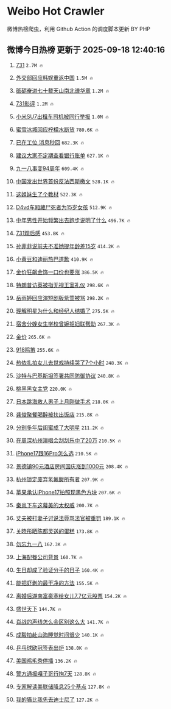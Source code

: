 # Weibo Hot Crawler 



微博热榜爬虫，利用 Github Action 的调度脚本更新 BY PHP 


## 微博今日热榜 更新于 2025-09-18 12:40:16 
1. [731](https://s.weibo.com/weibo?q=731&t=31&band_rank=1&Refer=top) `2.7M 🔥` 

1. [外交部回应韩娱重返中国](https://s.weibo.com/weibo?q=%23%E5%A4%96%E4%BA%A4%E9%83%A8%E5%9B%9E%E5%BA%94%E9%9F%A9%E5%A8%B1%E9%87%8D%E8%BF%94%E4%B8%AD%E5%9B%BD%23&t=31&band_rank=2&Refer=top) `1.5M 🔥` 

1. [砥砺奋进七十载天山南北谱华章](https://s.weibo.com/weibo?q=%23%E7%A0%A5%E7%A0%BA%E5%A5%8B%E8%BF%9B%E4%B8%83%E5%8D%81%E8%BD%BD%E5%A4%A9%E5%B1%B1%E5%8D%97%E5%8C%97%E8%B0%B1%E5%8D%8E%E7%AB%A0%23&t=31&band_rank=3&Refer=top) `1.2M 🔥` 

1. [731影评](https://s.weibo.com/weibo?q=731%E5%BD%B1%E8%AF%84&t=31&band_rank=4&Refer=top) `1.2M 🔥` 

1. [小米SU7出租车司机被同行举报](https://s.weibo.com/weibo?q=%23%E5%B0%8F%E7%B1%B3SU7%E5%87%BA%E7%A7%9F%E8%BD%A6%E5%8F%B8%E6%9C%BA%E8%A2%AB%E5%90%8C%E8%A1%8C%E4%B8%BE%E6%8A%A5%23&t=31&band_rank=5&Refer=top) `1.0M 🔥` 

1. [蜜雪冰城回应柠檬水断货](https://s.weibo.com/weibo?q=%23%E8%9C%9C%E9%9B%AA%E5%86%B0%E5%9F%8E%E5%9B%9E%E5%BA%94%E6%9F%A0%E6%AA%AC%E6%B0%B4%E6%96%AD%E8%B4%A7%23&t=31&band_rank=6&Refer=top) `780.6K 🔥` 

1. [已在工位 消息秒回](https://s.weibo.com/weibo?q=%E5%B7%B2%E5%9C%A8%E5%B7%A5%E4%BD%8D%20%E6%B6%88%E6%81%AF%E7%A7%92%E5%9B%9E&t=31&band_rank=7&Refer=top) `682.3K 🔥` 

1. [建议大家不定期查看银行账单](https://s.weibo.com/weibo?q=%E5%BB%BA%E8%AE%AE%E5%A4%A7%E5%AE%B6%E4%B8%8D%E5%AE%9A%E6%9C%9F%E6%9F%A5%E7%9C%8B%E9%93%B6%E8%A1%8C%E8%B4%A6%E5%8D%95&t=31&band_rank=8&Refer=top) `627.1K 🔥` 

1. [九一八事变94周年](https://s.weibo.com/weibo?q=%23%E4%B9%9D%E4%B8%80%E5%85%AB%E4%BA%8B%E5%8F%9894%E5%91%A8%E5%B9%B4%23&t=31&band_rank=9&Refer=top) `609.4K 🔥` 

1. [中国发出世界首份反法西斯檄文](https://s.weibo.com/weibo?q=%23%E4%B8%AD%E5%9B%BD%E5%8F%91%E5%87%BA%E4%B8%96%E7%95%8C%E9%A6%96%E4%BB%BD%E5%8F%8D%E6%B3%95%E8%A5%BF%E6%96%AF%E6%AA%84%E6%96%87%23&t=31&band_rank=10&Refer=top) `528.1K 🔥` 

1. [这姐妹生了个教材](https://s.weibo.com/weibo?q=%E8%BF%99%E5%A7%90%E5%A6%B9%E7%94%9F%E4%BA%86%E4%B8%AA%E6%95%99%E6%9D%90&t=31&band_rank=11&Refer=top) `522.3K 🔥` 

1. [D4vd车厢藏尸死者为15岁女孩](https://s.weibo.com/weibo?q=%23D4vd%E8%BD%A6%E5%8E%A2%E8%97%8F%E5%B0%B8%E6%AD%BB%E8%80%85%E4%B8%BA15%E5%B2%81%E5%A5%B3%E5%AD%A9%23&t=31&band_rank=12&Refer=top) `512.9K 🔥` 

1. [中年男性开始频繁出去跑步说明了什么](https://s.weibo.com/weibo?q=%23%E4%B8%AD%E5%B9%B4%E7%94%B7%E6%80%A7%E5%BC%80%E5%A7%8B%E9%A2%91%E7%B9%81%E5%87%BA%E5%8E%BB%E8%B7%91%E6%AD%A5%E8%AF%B4%E6%98%8E%E4%BA%86%E4%BB%80%E4%B9%88%23&t=31&band_rank=13&Refer=top) `496.7K 🔥` 

1. [731观后感](https://s.weibo.com/weibo?q=731%E8%A7%82%E5%90%8E%E6%84%9F&t=31&band_rank=14&Refer=top) `453.8K 🔥` 

1. [孙菲菲说前夫不准她提年龄差15岁](https://s.weibo.com/weibo?q=%23%E5%AD%99%E8%8F%B2%E8%8F%B2%E8%AF%B4%E5%89%8D%E5%A4%AB%E4%B8%8D%E5%87%86%E5%A5%B9%E6%8F%90%E5%B9%B4%E9%BE%84%E5%B7%AE15%E5%B2%81%23&t=31&band_rank=15&Refer=top) `414.2K 🔥` 

1. [小黄豆和迪丽热巴道歉](https://s.weibo.com/weibo?q=%23%E5%B0%8F%E9%BB%84%E8%B1%86%E5%92%8C%E8%BF%AA%E4%B8%BD%E7%83%AD%E5%B7%B4%E9%81%93%E6%AD%89%23&t=31&band_rank=16&Refer=top) `410.9K 🔥` 

1. [金价狂飙金饰一口价也要涨](https://s.weibo.com/weibo?q=%23%E9%87%91%E4%BB%B7%E7%8B%82%E9%A3%99%E9%87%91%E9%A5%B0%E4%B8%80%E5%8F%A3%E4%BB%B7%E4%B9%9F%E8%A6%81%E6%B6%A8%23&t=31&band_rank=17&Refer=top) `386.5K 🔥` 

1. [特朗普访英被指无视王室礼仪](https://s.weibo.com/weibo?q=%23%E7%89%B9%E6%9C%97%E6%99%AE%E8%AE%BF%E8%8B%B1%E8%A2%AB%E6%8C%87%E6%97%A0%E8%A7%86%E7%8E%8B%E5%AE%A4%E7%A4%BC%E4%BB%AA%23&t=31&band_rank=18&Refer=top) `298.6K 🔥` 

1. [岳雨婷回应演短剧版紫萱被骂](https://s.weibo.com/weibo?q=%23%E5%B2%B3%E9%9B%A8%E5%A9%B7%E5%9B%9E%E5%BA%94%E6%BC%94%E7%9F%AD%E5%89%A7%E7%89%88%E7%B4%AB%E8%90%B1%E8%A2%AB%E9%AA%82%23&t=31&band_rank=19&Refer=top) `298.2K 🔥` 

1. [理解明星为什么和经纪人结婚了](https://s.weibo.com/weibo?q=%23%E7%90%86%E8%A7%A3%E6%98%8E%E6%98%9F%E4%B8%BA%E4%BB%80%E4%B9%88%E5%92%8C%E7%BB%8F%E7%BA%AA%E4%BA%BA%E7%BB%93%E5%A9%9A%E4%BA%86%23&t=31&band_rank=20&Refer=top) `275.5K 🔥` 

1. [宿舍分娩女生学校曾婉拒妇联帮助](https://s.weibo.com/weibo?q=%23%E5%AE%BF%E8%88%8D%E5%88%86%E5%A8%A9%E5%A5%B3%E7%94%9F%E5%AD%A6%E6%A0%A1%E6%9B%BE%E5%A9%89%E6%8B%92%E5%A6%87%E8%81%94%E5%B8%AE%E5%8A%A9%23&t=31&band_rank=21&Refer=top) `267.3K 🔥` 

1. [金价](https://s.weibo.com/weibo?q=%E9%87%91%E4%BB%B7&t=31&band_rank=22&Refer=top) `265.6K 🔥` 

1. [918鸣笛](https://s.weibo.com/weibo?q=%23918%E9%B8%A3%E7%AC%9B%23&t=31&band_rank=23&Refer=top) `255.6K 🔥` 

1. [热依扎拍女儿去世戏持续哭了7个小时](https://s.weibo.com/weibo?q=%E7%83%AD%E4%BE%9D%E6%89%8E%E6%8B%8D%E5%A5%B3%E5%84%BF%E5%8E%BB%E4%B8%96%E6%88%8F%E6%8C%81%E7%BB%AD%E5%93%AD%E4%BA%867%E4%B8%AA%E5%B0%8F%E6%97%B6&t=31&band_rank=24&Refer=top) `248.3K 🔥` 

1. [沙特与巴基斯坦签署共同防御协议](https://s.weibo.com/weibo?q=%23%E6%B2%99%E7%89%B9%E4%B8%8E%E5%B7%B4%E5%9F%BA%E6%96%AF%E5%9D%A6%E7%AD%BE%E7%BD%B2%E5%85%B1%E5%90%8C%E9%98%B2%E5%BE%A1%E5%8D%8F%E8%AE%AE%23&t=31&band_rank=25&Refer=top) `240.8K 🔥` 

1. [桃黑黑女主党](https://s.weibo.com/weibo?q=%23%E6%A1%83%E9%BB%91%E9%BB%91%E5%A5%B3%E4%B8%BB%E5%85%9A%23&t=31&band_rank=26&Refer=top) `220.0K 🔥` 

1. [日本跳海救人男子上月刚做手术](https://s.weibo.com/weibo?q=%23%E6%97%A5%E6%9C%AC%E8%B7%B3%E6%B5%B7%E6%95%91%E4%BA%BA%E7%94%B7%E5%AD%90%E4%B8%8A%E6%9C%88%E5%88%9A%E5%81%9A%E6%89%8B%E6%9C%AF%23&t=31&band_rank=27&Refer=top) `218.0K 🔥` 

1. [龚俊聚餐喝醉被扶出饭店](https://s.weibo.com/weibo?q=%23%E9%BE%9A%E4%BF%8A%E8%81%9A%E9%A4%90%E5%96%9D%E9%86%89%E8%A2%AB%E6%89%B6%E5%87%BA%E9%A5%AD%E5%BA%97%23&t=31&band_rank=28&Refer=top) `215.8K 🔥` 

1. [分别多年后闺蜜成了大明星](https://s.weibo.com/weibo?q=%E5%88%86%E5%88%AB%E5%A4%9A%E5%B9%B4%E5%90%8E%E9%97%BA%E8%9C%9C%E6%88%90%E4%BA%86%E5%A4%A7%E6%98%8E%E6%98%9F&t=31&band_rank=29&Refer=top) `211.2K 🔥` 

1. [在周深杭州演唱会刮刮乐中了20万](https://s.weibo.com/weibo?q=%23%E5%9C%A8%E5%91%A8%E6%B7%B1%E6%9D%AD%E5%B7%9E%E6%BC%94%E5%94%B1%E4%BC%9A%E5%88%AE%E5%88%AE%E4%B9%90%E4%B8%AD%E4%BA%8620%E4%B8%87%23&t=31&band_rank=30&Refer=top) `210.5K 🔥` 

1. [iPhone17跟16Pro怎么选](https://s.weibo.com/weibo?q=iPhone17%E8%B7%9F16Pro%E6%80%8E%E4%B9%88%E9%80%89&t=31&band_rank=31&Refer=top) `210.5K 🔥` 

1. [景德镇90元酒店房间国庆涨到1000元](https://s.weibo.com/weibo?q=%23%E6%99%AF%E5%BE%B7%E9%95%8790%E5%85%83%E9%85%92%E5%BA%97%E6%88%BF%E9%97%B4%E5%9B%BD%E5%BA%86%E6%B6%A8%E5%88%B01000%E5%85%83%23&t=31&band_rank=32&Refer=top) `208.4K 🔥` 

1. [杭州锁定废弃氢氟酸所有者](https://s.weibo.com/weibo?q=%23%E6%9D%AD%E5%B7%9E%E9%94%81%E5%AE%9A%E5%BA%9F%E5%BC%83%E6%B0%A2%E6%B0%9F%E9%85%B8%E6%89%80%E6%9C%89%E8%80%85%23&t=31&band_rank=33&Refer=top) `207.9K 🔥` 

1. [苹果承认iPhone17拍照现黑色方块](https://s.weibo.com/weibo?q=%23%E8%8B%B9%E6%9E%9C%E6%89%BF%E8%AE%A4iPhone17%E6%8B%8D%E7%85%A7%E7%8E%B0%E9%BB%91%E8%89%B2%E6%96%B9%E5%9D%97%23&t=31&band_rank=34&Refer=top) `207.6K 🔥` 

1. [秦岚下车这幕美的太权威](https://s.weibo.com/weibo?q=%E7%A7%A6%E5%B2%9A%E4%B8%8B%E8%BD%A6%E8%BF%99%E5%B9%95%E7%BE%8E%E7%9A%84%E5%A4%AA%E6%9D%83%E5%A8%81&t=31&band_rank=35&Refer=top) `200.7K 🔥` 

1. [丈夫被打妻子讨说法辱骂法官被重罚](https://s.weibo.com/weibo?q=%23%E4%B8%88%E5%A4%AB%E8%A2%AB%E6%89%93%E5%A6%BB%E5%AD%90%E8%AE%A8%E8%AF%B4%E6%B3%95%E8%BE%B1%E9%AA%82%E6%B3%95%E5%AE%98%E8%A2%AB%E9%87%8D%E7%BD%9A%23&t=31&band_rank=36&Refer=top) `189.1K 🔥` 

1. [关晓彤晒陈都灵送的蛋糕](https://s.weibo.com/weibo?q=%23%E5%85%B3%E6%99%93%E5%BD%A4%E6%99%92%E9%99%88%E9%83%BD%E7%81%B5%E9%80%81%E7%9A%84%E8%9B%8B%E7%B3%95%23&t=31&band_rank=37&Refer=top) `173.8K 🔥` 

1. [勿忘九一八](https://s.weibo.com/weibo?q=%23%E5%8B%BF%E5%BF%98%E4%B9%9D%E4%B8%80%E5%85%AB%23&t=31&band_rank=38&Refer=top) `162.3K 🔥` 

1. [上海配餐公司背景](https://s.weibo.com/weibo?q=%E4%B8%8A%E6%B5%B7%E9%85%8D%E9%A4%90%E5%85%AC%E5%8F%B8%E8%83%8C%E6%99%AF&t=31&band_rank=39&Refer=top) `160.7K 🔥` 

1. [生日却成了验证分手的日子](https://s.weibo.com/weibo?q=%23%E7%94%9F%E6%97%A5%E5%8D%B4%E6%88%90%E4%BA%86%E9%AA%8C%E8%AF%81%E5%88%86%E6%89%8B%E7%9A%84%E6%97%A5%E5%AD%90%23&t=31&band_rank=40&Refer=top) `160.4K 🔥` 

1. [能把虾剥的最干净的方法](https://s.weibo.com/weibo?q=%E8%83%BD%E6%8A%8A%E8%99%BE%E5%89%A5%E7%9A%84%E6%9C%80%E5%B9%B2%E5%87%80%E7%9A%84%E6%96%B9%E6%B3%95&t=31&band_rank=41&Refer=top) `155.5K 🔥` 

1. [离婚后湖南富豪塞给女儿7.7亿元股票](https://s.weibo.com/weibo?q=%23%E7%A6%BB%E5%A9%9A%E5%90%8E%E6%B9%96%E5%8D%97%E5%AF%8C%E8%B1%AA%E5%A1%9E%E7%BB%99%E5%A5%B3%E5%84%BF7.7%E4%BA%BF%E5%85%83%E8%82%A1%E7%A5%A8%23&t=31&band_rank=42&Refer=top) `154.2K 🔥` 

1. [盛世天下](https://s.weibo.com/weibo?q=%E7%9B%9B%E4%B8%96%E5%A4%A9%E4%B8%8B&t=31&band_rank=43&Refer=top) `144.7K 🔥` 

1. [肖战的声线怎么会区别这么大](https://s.weibo.com/weibo?q=%E8%82%96%E6%88%98%E7%9A%84%E5%A3%B0%E7%BA%BF%E6%80%8E%E4%B9%88%E4%BC%9A%E5%8C%BA%E5%88%AB%E8%BF%99%E4%B9%88%E5%A4%A7&t=31&band_rank=44&Refer=top) `141.7K 🔥` 

1. [成毅拍赴山海睡觉时间很少](https://s.weibo.com/weibo?q=%23%E6%88%90%E6%AF%85%E6%8B%8D%E8%B5%B4%E5%B1%B1%E6%B5%B7%E7%9D%A1%E8%A7%89%E6%97%B6%E9%97%B4%E5%BE%88%E5%B0%91%23&t=31&band_rank=45&Refer=top) `140.1K 🔥` 

1. [乒乓球欧冠签表出炉](https://s.weibo.com/weibo?q=%23%E4%B9%92%E4%B9%93%E7%90%83%E6%AC%A7%E5%86%A0%E7%AD%BE%E8%A1%A8%E5%87%BA%E7%82%89%23&t=31&band_rank=46&Refer=top) `138.0K 🔥` 

1. [美国鸡毛秀停播](https://s.weibo.com/weibo?q=%23%E7%BE%8E%E5%9B%BD%E9%B8%A1%E6%AF%9B%E7%A7%80%E5%81%9C%E6%92%AD%23&t=31&band_rank=47&Refer=top) `136.2K 🔥` 

1. [警方通报嘎子哥行拘7天](https://s.weibo.com/weibo?q=%23%E8%AD%A6%E6%96%B9%E9%80%9A%E6%8A%A5%E5%98%8E%E5%AD%90%E5%93%A5%E8%A1%8C%E6%8B%987%E5%A4%A9%23&t=31&band_rank=48&Refer=top) `128.8K 🔥` 

1. [专家解读美联储降息25个基点](https://s.weibo.com/weibo?q=%23%E4%B8%93%E5%AE%B6%E8%A7%A3%E8%AF%BB%E7%BE%8E%E8%81%94%E5%82%A8%E9%99%8D%E6%81%AF25%E4%B8%AA%E5%9F%BA%E7%82%B9%23&t=31&band_rank=49&Refer=top) `127.8K 🔥` 

1. [我的猫比我先去迪士尼了](https://s.weibo.com/weibo?q=%E6%88%91%E7%9A%84%E7%8C%AB%E6%AF%94%E6%88%91%E5%85%88%E5%8E%BB%E8%BF%AA%E5%A3%AB%E5%B0%BC%E4%BA%86&t=31&band_rank=50&Refer=top) `127.2K 🔥` 

